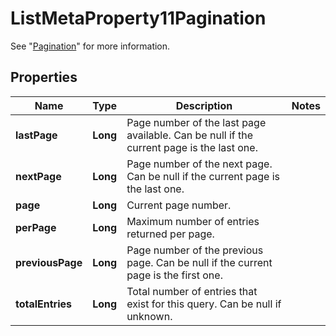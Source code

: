 

# ListMetaProperty11Pagination

See \"[Pagination](https://docs.hetzner.cloud)\" for more information.

## Properties

| Name | Type | Description | Notes |
|------------ | ------------- | ------------- | -------------|
|**lastPage** | **Long** | Page number of the last page available. Can be null if the current page is the last one. |  |
|**nextPage** | **Long** | Page number of the next page. Can be null if the current page is the last one. |  |
|**page** | **Long** | Current page number. |  |
|**perPage** | **Long** | Maximum number of entries returned per page. |  |
|**previousPage** | **Long** | Page number of the previous page. Can be null if the current page is the first one. |  |
|**totalEntries** | **Long** | Total number of entries that exist for this query. Can be null if unknown. |  |



